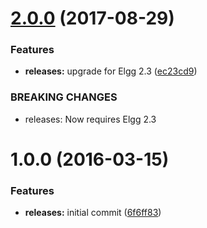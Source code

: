 <a name="2.0.0"></a>
# [2.0.0](https://github.com/hypeJunction/Elgg-google_client/compare/1.0.0...v2.0.0) (2017-08-29)


### Features

* **releases:** upgrade for Elgg 2.3 ([ec23cd9](https://github.com/hypeJunction/Elgg-google_client/commit/ec23cd9))


### BREAKING CHANGES

* releases: Now requires Elgg 2.3



<a name="1.0.0"></a>
# 1.0.0 (2016-03-15)


### Features

* **releases:** initial commit ([6f6ff83](https://github.com/hypeJunction/Elgg-google_client/commit/6f6ff83))



